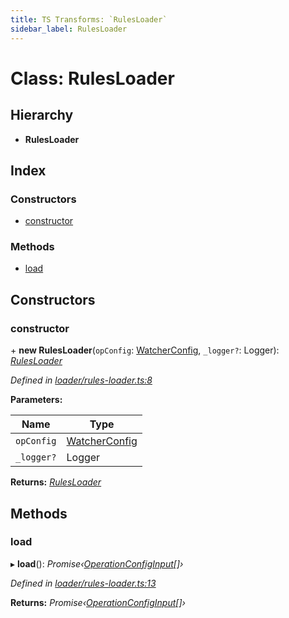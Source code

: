 ```yaml
---
title: TS Transforms: `RulesLoader`
sidebar_label: RulesLoader
---
```


# Class: RulesLoader

## Hierarchy

* **RulesLoader**

## Index

### Constructors

* [constructor](rulesloader.md#constructor)

### Methods

* [load](rulesloader.md#load)

## Constructors

###  constructor

\+ **new RulesLoader**(`opConfig`: [WatcherConfig](../interfaces/watcherconfig.md), `_logger?`: Logger): *[RulesLoader](rulesloader.md)*

*Defined in [loader/rules-loader.ts:8](https://github.com/terascope/teraslice/blob/f95bb5556/packages/ts-transforms/src/loader/rules-loader.ts#L8)*

**Parameters:**

Name | Type |
------ | ------ |
`opConfig` | [WatcherConfig](../interfaces/watcherconfig.md) |
`_logger?` | Logger |

**Returns:** *[RulesLoader](rulesloader.md)*

## Methods

###  load

▸ **load**(): *Promise‹[OperationConfigInput](../overview.md#operationconfiginput)[]›*

*Defined in [loader/rules-loader.ts:13](https://github.com/terascope/teraslice/blob/f95bb5556/packages/ts-transforms/src/loader/rules-loader.ts#L13)*

**Returns:** *Promise‹[OperationConfigInput](../overview.md#operationconfiginput)[]›*
